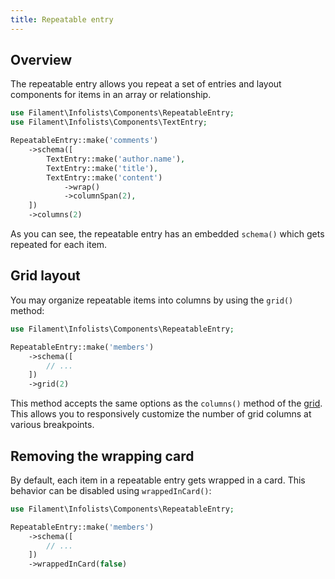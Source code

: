 ```yaml
---
title: Repeatable entry
---
```


## Overview

The repeatable entry allows you repeat a set of entries and layout components for items in an array or relationship.

```php
use Filament\Infolists\Components\RepeatableEntry;
use Filament\Infolists\Components\TextEntry;

RepeatableEntry::make('comments')
    ->schema([
        TextEntry::make('author.name'),
        TextEntry::make('title'),
        TextEntry::make('content')
            ->wrap()
            ->columnSpan(2),
    ])
    ->columns(2)
```

As you can see, the repeatable entry has an embedded `schema()` which gets repeated for each item.

## Grid layout

You may organize repeatable items into columns by using the `grid()` method:

```php
use Filament\Infolists\Components\RepeatableEntry;

RepeatableEntry::make('members')
    ->schema([
        // ...
    ])
    ->grid(2)
```

This method accepts the same options as the `columns()` method of the [grid](../layout/grid). This allows you to responsively customize the number of grid columns at various breakpoints.

## Removing the wrapping card

By default, each item in a repeatable entry gets wrapped in a card. This behavior can be disabled using `wrappedInCard()`:

```php
use Filament\Infolists\Components\RepeatableEntry;

RepeatableEntry::make('members')
    ->schema([
        // ...
    ])
    ->wrappedInCard(false)
```

